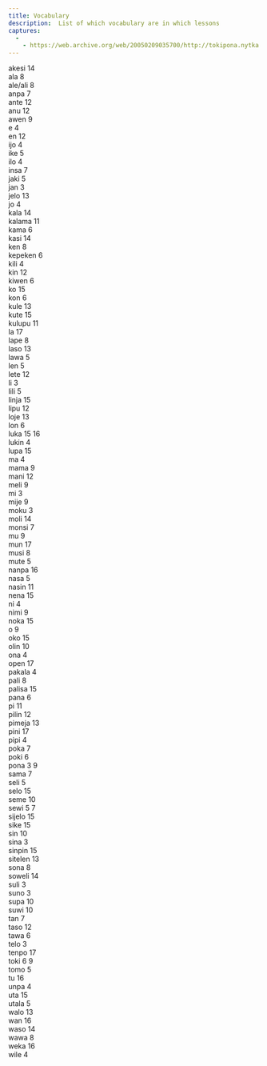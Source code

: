 ```yaml
---
title: Vocabulary
description:  List of which vocabulary are in which lessons
captures:
  -
    - https://web.archive.org/web/20050209035700/http://tokipona.nytka.org:80/lesson/vocab.html
---
```


akesi 14  
ala 8  
ale/ali 8  
anpa 7  
ante 12  
anu 12  
awen 9  
e 4  
en 12  
ijo 4  
ike 5  
ilo 4  
insa 7  
jaki 5  
jan 3  
jelo 13  
jo 4  
kala 14  
kalama 11  
kama 6  
kasi 14  
ken 8  
kepeken 6  
kili 4  
kin 12  
kiwen 6  
ko 15  
kon 6  
kule 13  
kute 15  
kulupu 11  
la 17  
lape 8  
laso 13  
lawa 5  
len 5  
lete 12  
li 3  
lili 5  
linja 15  
lipu 12  
loje 13  
lon 6  
luka 15 16  
lukin 4  
lupa 15  
ma 4  
mama 9  
mani 12  
meli 9  
mi 3  
mije 9  
moku 3  
moli 14  
monsi 7  
mu 9  
mun 17  
musi 8  
mute 5  
nanpa 16  
nasa 5  
nasin 11  
nena 15  
ni 4  
nimi 9  
noka 15  
o 9  
oko 15  
olin 10  
ona 4  
open 17  
pakala 4  
pali 8  
palisa 15  
pana 6  
pi 11  
pilin 12  
pimeja 13  
pini 17  
pipi 4  
poka 7  
poki 6  
pona 3 9  
sama 7  
seli 5  
selo 15  
seme 10  
sewi 5 7  
sijelo 15  
sike 15  
sin 10  
sina 3  
sinpin 15  
sitelen 13  
sona 8  
soweli 14  
suli 3  
suno 3  
supa 10  
suwi 10  
tan 7  
taso 12  
tawa 6  
telo 3  
tenpo 17  
toki 6 9  
tomo 5  
tu 16  
unpa 4  
uta 15  
utala 5  
walo 13  
wan 16  
waso 14  
wawa 8  
weka 16  
wile 4